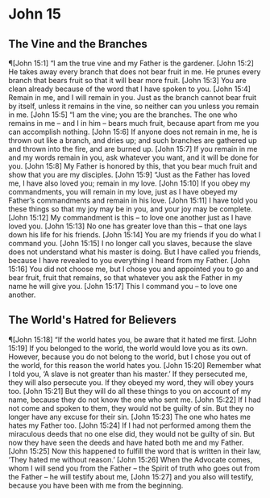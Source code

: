 # John 15

## The Vine and the Branches
¶[John 15:1] “I am the true vine and my Father is the gardener.
[John 15:2] He takes away every branch that does not bear fruit in me. He prunes every branch that bears fruit so that it will bear more fruit.
[John 15:3] You are clean already because of the word that I have spoken to you.
[John 15:4] Remain in me, and I will remain in you. Just as the branch cannot bear fruit by itself, unless it remains in the vine, so neither can you unless you remain in me.
[John 15:5] “I am the vine; you are the branches. The one who remains in me – and I in him – bears much fruit, because apart from me you can accomplish nothing.
[John 15:6] If anyone does not remain in me, he is thrown out like a branch, and dries up; and such branches are gathered up and thrown into the fire, and are burned up.
[John 15:7] If you remain in me and my words remain in you, ask whatever you want, and it will be done for you.
[John 15:8] My Father is honored by this, that you bear much fruit and show that you are my disciples.
[John 15:9] “Just as the Father has loved me, I have also loved you; remain in my love.
[John 15:10] If you obey my commandments, you will remain in my love, just as I have obeyed my Father’s commandments and remain in his love.
[John 15:11] I have told you these things so that my joy may be in you, and your joy may be complete.
[John 15:12] My commandment is this – to love one another just as I have loved you.
[John 15:13] No one has greater love than this – that one lays down his life for his friends.
[John 15:14] You are my friends if you do what I command you.
[John 15:15] I no longer call you slaves, because the slave does not understand what his master is doing. But I have called you friends, because I have revealed to you everything I heard from my Father.
[John 15:16] You did not choose me, but I chose you and appointed you to go and bear fruit, fruit that remains, so that whatever you ask the Father in my name he will give you.
[John 15:17] This I command you – to love one another.

## The World's Hatred for Believers
¶[John 15:18] “If the world hates you, be aware that it hated me first.
[John 15:19] If you belonged to the world, the world would love you as its own. However, because you do not belong to the world, but I chose you out of the world, for this reason the world hates you.
[John 15:20] Remember what I told you, ‘A slave is not greater than his master.’ If they persecuted me, they will also persecute you. If they obeyed my word, they will obey yours too.
[John 15:21] But they will do all these things to you on account of my name, because they do not know the one who sent me.
[John 15:22] If I had not come and spoken to them, they would not be guilty of sin. But they no longer have any excuse for their sin.
[John 15:23] The one who hates me hates my Father too.
[John 15:24] If I had not performed among them the miraculous deeds that no one else did, they would not be guilty of sin. But now they have seen the deeds and have hated both me and my Father.
[John 15:25] Now this happened to fulfill the word that is written in their law, ‘They hated me without reason.’
[John 15:26] When the Advocate comes, whom I will send you from the Father – the Spirit of truth who goes out from the Father – he will testify about me,
[John 15:27] and you also will testify, because you have been with me from the beginning.
